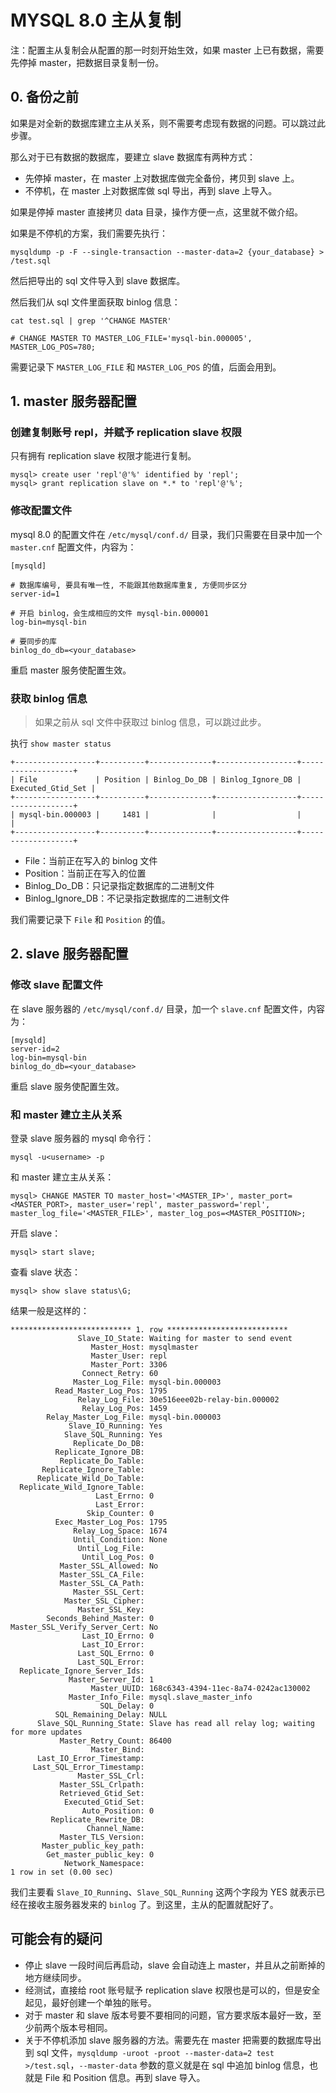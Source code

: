 # MYSQL 8.0 主从复制

注：配置主从复制会从配置的那一时刻开始生效，如果 master 上已有数据，需要先停掉 master，把数据目录复制一份。

## 0. 备份之前

如果是对全新的数据库建立主从关系，则不需要考虑现有数据的问题。可以跳过此步骤。

那么对于已有数据的数据库，要建立 slave 数据库有两种方式：

- 先停掉 master，在 master 上对数据库做完全备份，拷贝到 slave 上。
- 不停机，在 master 上对数据库做 sql 导出，再到 slave 上导入。

如果是停掉 master 直接拷贝 data 目录，操作方便一点，这里就不做介绍。

如果是不停机的方案，我们需要先执行：

```
mysqldump -p -F --single-transaction --master-data=2 {your_database} > /test.sql
```

然后把导出的 sql 文件导入到 slave 数据库。

然后我们从 sql 文件里面获取 binlog 信息：

```
cat test.sql | grep '^CHANGE MASTER'

# CHANGE MASTER TO MASTER_LOG_FILE='mysql-bin.000005', MASTER_LOG_POS=780;
```

需要记录下 `MASTER_LOG_FILE` 和 `MASTER_LOG_POS` 的值，后面会用到。

## 1. master 服务器配置

### 创建复制账号 repl，并赋予 replication slave 权限

只有拥有 replication slave 权限才能进行复制。

```
mysql> create user 'repl'@'%' identified by 'repl';
mysql> grant replication slave on *.* to 'repl'@'%';
```

### 修改配置文件

mysql 8.0 的配置文件在 `/etc/mysql/conf.d/` 目录，我们只需要在目录中加一个 `master.cnf` 配置文件，内容为：

```
[mysqld]

# 数据库编号, 要具有唯一性, 不能跟其他数据库重复, 方便同步区分
server-id=1

# 开启 binlog，会生成相应的文件 mysql-bin.000001
log-bin=mysql-bin

# 要同步的库
binlog_do_db=<your_database>
```

重启 master 服务使配置生效。

### 获取 binlog 信息

> 如果之前从 sql 文件中获取过 binlog 信息，可以跳过此步。

执行 `show master status` 

```
+------------------+----------+--------------+------------------+-------------------+
| File             | Position | Binlog_Do_DB | Binlog_Ignore_DB | Executed_Gtid_Set |
+------------------+----------+--------------+------------------+-------------------+
| mysql-bin.000003 |     1481 |              |                  |                   |
+------------------+----------+--------------+------------------+-------------------+
```

- File：当前正在写入的 binlog 文件
- Position：当前正在写入的位置
- Binlog_Do_DB：只记录指定数据库的二进制文件
- Binlog_Ignore_DB：不记录指定数据库的二进制文件

我们需要记录下 `File` 和 `Position` 的值。

## 2. slave 服务器配置

### 修改 slave 配置文件

在 slave 服务器的 `/etc/mysql/conf.d/` 目录，加一个 `slave.cnf` 配置文件，内容为：

```
[mysqld]
server-id=2
log-bin=mysql-bin
binlog_do_db=<your_database>
```

重启 slave 服务使配置生效。

### 和 master 建立主从关系

登录 slave 服务器的 mysql 命令行：

```
mysql -u<username> -p
```

和 master 建立主从关系：

```
mysql> CHANGE MASTER TO master_host='<MASTER_IP>', master_port=<MASTER_PORT>, master_user='repl', master_password='repl', master_log_file='<MASTER_FILE>', master_log_pos=<MASTER_POSITION>;
```

开启 slave：

```
mysql> start slave;
```

查看 slave 状态：

```
mysql> show slave status\G;
```

结果一般是这样的：

```
*************************** 1. row ***************************
               Slave_IO_State: Waiting for master to send event
                  Master_Host: mysqlmaster
                  Master_User: repl
                  Master_Port: 3306
                Connect_Retry: 60
              Master_Log_File: mysql-bin.000003
          Read_Master_Log_Pos: 1795
               Relay_Log_File: 30e516eee02b-relay-bin.000002
                Relay_Log_Pos: 1459
        Relay_Master_Log_File: mysql-bin.000003
             Slave_IO_Running: Yes
            Slave_SQL_Running: Yes
              Replicate_Do_DB: 
          Replicate_Ignore_DB: 
           Replicate_Do_Table: 
       Replicate_Ignore_Table: 
      Replicate_Wild_Do_Table: 
  Replicate_Wild_Ignore_Table: 
                   Last_Errno: 0
                   Last_Error: 
                 Skip_Counter: 0
          Exec_Master_Log_Pos: 1795
              Relay_Log_Space: 1674
              Until_Condition: None
               Until_Log_File: 
                Until_Log_Pos: 0
           Master_SSL_Allowed: No
           Master_SSL_CA_File: 
           Master_SSL_CA_Path: 
              Master_SSL_Cert: 
            Master_SSL_Cipher: 
               Master_SSL_Key: 
        Seconds_Behind_Master: 0
Master_SSL_Verify_Server_Cert: No
                Last_IO_Errno: 0
                Last_IO_Error: 
               Last_SQL_Errno: 0
               Last_SQL_Error: 
  Replicate_Ignore_Server_Ids: 
             Master_Server_Id: 1
                  Master_UUID: 168c6343-4394-11ec-8a74-0242ac130002
             Master_Info_File: mysql.slave_master_info
                    SQL_Delay: 0
          SQL_Remaining_Delay: NULL
      Slave_SQL_Running_State: Slave has read all relay log; waiting for more updates
           Master_Retry_Count: 86400
                  Master_Bind: 
      Last_IO_Error_Timestamp: 
     Last_SQL_Error_Timestamp: 
               Master_SSL_Crl: 
           Master_SSL_Crlpath: 
           Retrieved_Gtid_Set: 
            Executed_Gtid_Set: 
                Auto_Position: 0
         Replicate_Rewrite_DB: 
                 Channel_Name: 
           Master_TLS_Version: 
       Master_public_key_path: 
        Get_master_public_key: 0
            Network_Namespace: 
1 row in set (0.00 sec)
```

我们主要看 `Slave_IO_Running`、`Slave_SQL_Running` 这两个字段为 YES 就表示已经在接收主服务器发来的 `binlog` 了。到这里，主从的配置就配好了。

## 可能会有的疑问

- 停止 slave 一段时间后再启动，slave 会自动连上 master，并且从之前断掉的地方继续同步。
- 经测试，直接给 root 账号赋予 replication slave 权限也是可以的，但是安全起见，最好创建一个单独的账号。
- 对于 master 和 slave 版本号要不要相同的问题，官方要求版本最好一致，至少前两个版本号相同。
- 关于不停机添加 slave 服务器的方法。需要先在 master 把需要的数据库导出到 sql 文件，`mysqldump -uroot -proot --master-data=2 test >/test.sql`，`--master-data` 参数的意义就是在 sql 中追加 binlog 信息，也就是 File 和 Position 信息。再到 slave 导入。